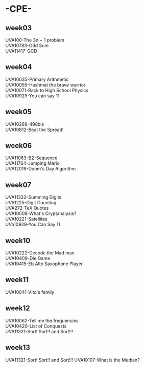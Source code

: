# -CPE-
## week03
UVA100-The 3n + 1 problem  
UVA10783-Odd Sum   
UVA11417-GCD  
## week04
UVA10035-Primary Arithmetic  
UVA10055-Hashmat the brave warrior  
UVA10071-Back to High School Physics   
UVA10929-You can say 11   
## week05
UVA10268-498bis  
UVA10812-Beat the Spread!  
## week06
UVA11063-B2-Sequence  
UVA11764-Jumping Mario  
UVA12019-Doom's Day Algorithm    
## week07
UVA11332-Summing Digits  
UVA1225-Digit Counting  
UVA272-TeX Quotes   
UVA10008-What's Cryptanalysis?  
UVA10221-Satellites   
UVa10929-You Can Say 11   
## week10
UVA10222-Decode the Mad man  
UVA10409-Die Game   
UVA10415-Eb Alto Saxophone Player  
## week11
UVA10041-Vito's family   
## week12
UVA10062-Tell me the frequencies  
UVA10420-List of Conquests  
UVA11321-Sort! Sort!! and Sort!!!  
## week13
UVA11321-Sort! Sort!! and Sort!!!
UVA10107-What is the Median?   
